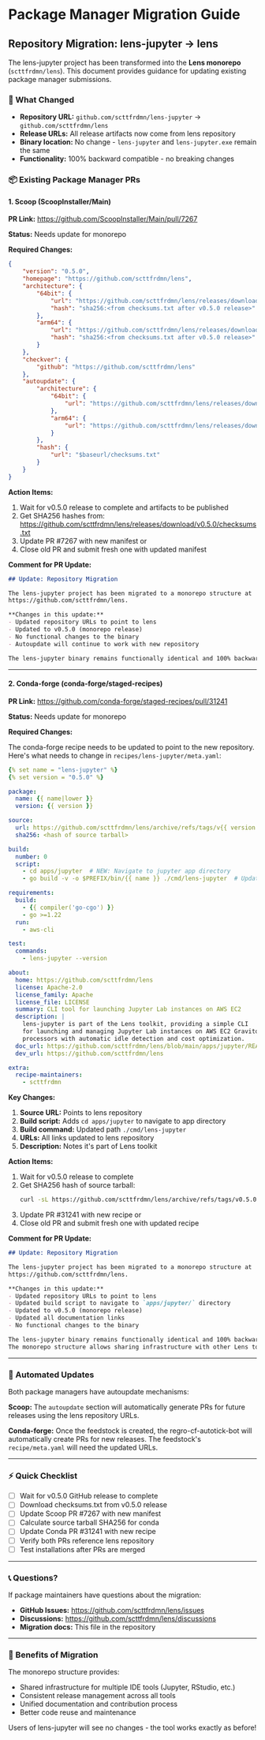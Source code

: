 # Package Manager Migration Guide

## Repository Migration: lens-jupyter → lens

The lens-jupyter project has been transformed into the **Lens monorepo** (`scttfrdmn/lens`). This document provides guidance for updating existing package manager submissions.

### 🎯 What Changed

- **Repository URL:** `github.com/scttfrdmn/lens-jupyter` → `github.com/scttfrdmn/lens`
- **Release URLs:** All release artifacts now come from lens repository
- **Binary location:** No change - `lens-jupyter` and `lens-jupyter.exe` remain the same
- **Functionality:** 100% backward compatible - no breaking changes

### 📦 Existing Package Manager PRs

#### 1. Scoop (ScoopInstaller/Main)

**PR Link:** https://github.com/ScoopInstaller/Main/pull/7267

**Status:** Needs update for monorepo

**Required Changes:**
```json
{
    "version": "0.5.0",
    "homepage": "https://github.com/scttfrdmn/lens",
    "architecture": {
        "64bit": {
            "url": "https://github.com/scttfrdmn/lens/releases/download/v0.5.0/lens-jupyter_Windows_x86_64.zip",
            "hash": "sha256:<from checksums.txt after v0.5.0 release>"
        },
        "arm64": {
            "url": "https://github.com/scttfrdmn/lens/releases/download/v0.5.0/lens-jupyter_Windows_arm64.zip",
            "hash": "sha256:<from checksums.txt after v0.5.0 release>"
        }
    },
    "checkver": {
        "github": "https://github.com/scttfrdmn/lens"
    },
    "autoupdate": {
        "architecture": {
            "64bit": {
                "url": "https://github.com/scttfrdmn/lens/releases/download/v$version/lens-jupyter_Windows_x86_64.zip"
            },
            "arm64": {
                "url": "https://github.com/scttfrdmn/lens/releases/download/v$version/lens-jupyter_Windows_arm64.zip"
            }
        },
        "hash": {
            "url": "$baseurl/checksums.txt"
        }
    }
}
```

**Action Items:**
1. Wait for v0.5.0 release to complete and artifacts to be published
2. Get SHA256 hashes from: https://github.com/scttfrdmn/lens/releases/download/v0.5.0/checksums.txt
3. Update PR #7267 with new manifest or
4. Close old PR and submit fresh one with updated manifest

**Comment for PR Update:**
```markdown
## Update: Repository Migration

The lens-jupyter project has been migrated to a monorepo structure at
https://github.com/scttfrdmn/lens.

**Changes in this update:**
- Updated repository URLs to point to lens
- Updated to v0.5.0 (monorepo release)
- No functional changes to the binary
- Autoupdate will continue to work with new repository

The lens-jupyter binary remains functionally identical and 100% backward compatible.
```

---

#### 2. Conda-forge (conda-forge/staged-recipes)

**PR Link:** https://github.com/conda-forge/staged-recipes/pull/31241

**Status:** Needs update for monorepo

**Required Changes:**

The conda-forge recipe needs to be updated to point to the new repository. Here's what needs to change in `recipes/lens-jupyter/meta.yaml`:

```yaml
{% set name = "lens-jupyter" %}
{% set version = "0.5.0" %}

package:
  name: {{ name|lower }}
  version: {{ version }}

source:
  url: https://github.com/scttfrdmn/lens/archive/refs/tags/v{{ version }}.tar.gz
  sha256: <hash of source tarball>

build:
  number: 0
  script:
    - cd apps/jupyter  # NEW: Navigate to jupyter app directory
    - go build -v -o $PREFIX/bin/{{ name }} ./cmd/lens-jupyter  # Updated path

requirements:
  build:
    - {{ compiler('go-cgo') }}
    - go >=1.22
  run:
    - aws-cli

test:
  commands:
    - lens-jupyter --version

about:
  home: https://github.com/scttfrdmn/lens
  license: Apache-2.0
  license_family: Apache
  license_file: LICENSE
  summary: CLI tool for launching Jupyter Lab instances on AWS EC2
  description: |
    lens-jupyter is part of the Lens toolkit, providing a simple CLI
    for launching and managing Jupyter Lab instances on AWS EC2 Graviton
    processors with automatic idle detection and cost optimization.
  doc_url: https://github.com/scttfrdmn/lens/blob/main/apps/jupyter/README.md
  dev_url: https://github.com/scttfrdmn/lens

extra:
  recipe-maintainers:
    - scttfrdmn
```

**Key Changes:**
1. **Source URL:** Points to lens repository
2. **Build script:** Adds `cd apps/jupyter` to navigate to app directory
3. **Build command:** Updated path `./cmd/lens-jupyter`
4. **URLs:** All links updated to lens repository
5. **Description:** Notes it's part of Lens toolkit

**Action Items:**
1. Wait for v0.5.0 release to complete
2. Get SHA256 hash of source tarball:
   ```bash
   curl -sL https://github.com/scttfrdmn/lens/archive/refs/tags/v0.5.0.tar.gz | sha256sum
   ```
3. Update PR #31241 with new recipe or
4. Close old PR and submit fresh one with updated recipe

**Comment for PR Update:**
```markdown
## Update: Repository Migration

The lens-jupyter project has been migrated to a monorepo structure at
https://github.com/scttfrdmn/lens.

**Changes in this update:**
- Updated repository URLs to point to lens
- Updated build script to navigate to `apps/jupyter/` directory
- Updated to v0.5.0 (monorepo release)
- Updated all documentation links
- No functional changes to the binary

The lens-jupyter binary remains functionally identical and 100% backward compatible.
The monorepo structure allows sharing infrastructure with other Lens tools like lens-rstudio.
```

---

### 🔄 Automated Updates

Both package managers have autoupdate mechanisms:

**Scoop:** The `autoupdate` section will automatically generate PRs for future releases using the lens repository URLs.

**Conda-forge:** Once the feedstock is created, the regro-cf-autotick-bot will automatically create PRs for new releases. The feedstock's `recipe/meta.yaml` will need the updated URLs.

---

### ⚡ Quick Checklist

- [ ] Wait for v0.5.0 GitHub release to complete
- [ ] Download checksums.txt from v0.5.0 release
- [ ] Update Scoop PR #7267 with new manifest
- [ ] Calculate source tarball SHA256 for conda
- [ ] Update Conda PR #31241 with new recipe
- [ ] Verify both PRs reference lens repository
- [ ] Test installations after PRs are merged

---

### 📞 Questions?

If package maintainers have questions about the migration:
- **GitHub Issues:** https://github.com/scttfrdmn/lens/issues
- **Discussions:** https://github.com/scttfrdmn/lens/discussions
- **Migration docs:** This file in the repository

---

### 🎉 Benefits of Migration

The monorepo structure provides:
- Shared infrastructure for multiple IDE tools (Jupyter, RStudio, etc.)
- Consistent release management across all tools
- Unified documentation and contribution process
- Better code reuse and maintenance

Users of lens-jupyter will see no changes - the tool works exactly as before!
